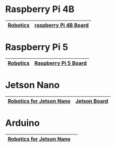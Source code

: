 
#  Raspberry Pi 4B

| [Robotics](raspberrypi/raspberrypi_4b_robotics.md ) | [raspberry Pi 4B Board](https://www.hiwonder.com) |
|-----------------------------------------------------|---------------------------------------------------|


#  Raspberry Pi 5

| [Robotics](raspberrypi/raspberrypi_5_robotics.md ) | [Raspberry Pi 5 Board](https://www.hiwonder.com ) |
|------------------------------|-------------------------------------------------------------------------------------|


#  Jetson Nano

| **[Robotics for Jetson Nano](https://www.hiwonder.com)** | **[Jetson Board](https://www.hiwonder.com)** |
| ------------------------------------------------------------ | ------------------------------------------------------------ |


#  Arduino

| **[Robotics for Jetson Nano](arduino/index.md)** |  |
|--------------------------------------------------|---------|
